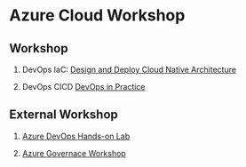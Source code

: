 # Azure Cloud Workshop

## Workshop

1. DevOps IaC: [Design and Deploy Cloud Native Architecture](./1_architecture/ws_overview.md)

2. DevOps CICD [DevOps in Practice](./2_devops/ws_overview.md)

## External Workshop

1. [Azure DevOps Hands-on Lab](https://www.azuredevopslabs.com/)

2. [Azure Governace Workshop](https://github.com/faridabharmal/AzureGovernance)